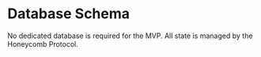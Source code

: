 # Database Schema

No dedicated database is required for the MVP. All state is managed by the Honeycomb Protocol.
